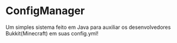 # ConfigManager
Um simples sistema feito em Java para auxiliar os desenvolvedores Bukkit(Minecraft) em suas config.yml!
